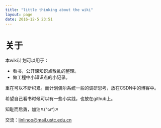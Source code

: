 ```yaml
---
title: "little thinking about the wiki"
layout: page
date: 2016-12-5 23:51
---
```


# 关于 #

本wiki计划可以用于：

- 看书，公开课知识点散乱的整理。
- 做工程中小知识点的小记录。

重在可以不断积累。而计划偶尔系统一些的调研思考，放在CSDN中的博客中。

希望自己看书时候可以有一些小实践，也放在github上。

知耻而后勇，加油↖(^ω^)↗

交流：linlinoo@mail.ustc.edu.cn

